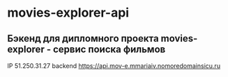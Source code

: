 # movies-explorer-api

## Бэкенд для дипломного проекта movies-explorer - сервис поиска фильмов

IP 51.250.31.27
backend https://api.mov-e.mmariaiv.nomoredomainsicu.ru
